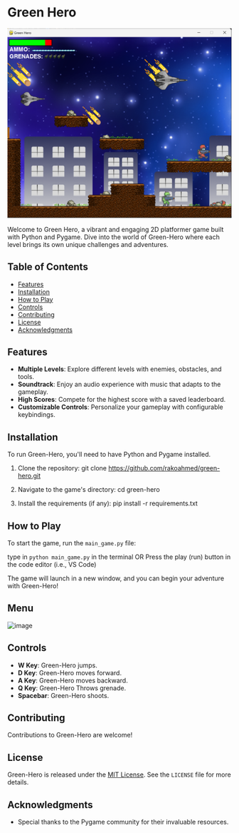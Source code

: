 # Green Hero
![Alt text](image.png)

Welcome to Green Hero, a vibrant and engaging 2D platformer game built with Python and Pygame. Dive into the world of Green-Hero where each level brings its own unique challenges and adventures.

## Table of Contents
- [Features](#features)
- [Installation](#installation)
- [How to Play](#how-to-play)
- [Controls](#controls)
- [Contributing](#contributing)
- [License](#license)
- [Acknowledgments](#acknowledgments)

## Features
- **Multiple Levels**: Explore different levels with enemies, obstacles, and tools.
- **Soundtrack**: Enjoy an audio experience with music that adapts to the gameplay.
- **High Scores**: Compete for the highest score with a saved leaderboard.
- **Customizable Controls**: Personalize your gameplay with configurable keybindings.

## Installation

To run Green-Hero, you'll need to have Python and Pygame installed.

1. Clone the repository:
git clone https://github.com/rakoahmed/green-hero.git

2. Navigate to the game's directory:
cd green-hero

3. Install the requirements (if any):
pip install -r requirements.txt


## How to Play

To start the game, run the `main_game.py` file:

type in `python main_game.py` in the terminal OR Press the play (run) button in the code editor (i.e., VS Code)


The game will launch in a new window, and you can begin your adventure with Green-Hero!

## Menu
![image](https://github.com/rakoahmed/Green-Hero/assets/106411545/05baa6bd-dd84-497b-803e-3d301e7df324)


## Controls

- **W Key**: Green-Hero jumps.
- **D Key**: Green-Hero moves forward.
- **A Key**: Green-Hero moves backward.
- **Q Key**: Green-Hero Throws grenade.
- **Spacebar**: Green-Hero shoots.

## Contributing

Contributions to Green-Hero are welcome! 

## License

Green-Hero is released under the [MIT License](LICENSE). See the `LICENSE` file for more details.

## Acknowledgments

- Special thanks to the Pygame community for their invaluable resources.

